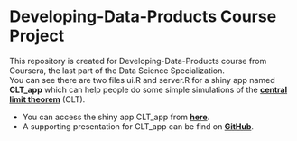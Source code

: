 # Developing-Data-Products Course Project


This repository is created for Developing-Data-Products course from Coursera, the last part of the Data Science Specialization.  
You can see there are two files ui.R and server.R for a shiny app named **CLT_app** which can help people do some simple simulations of the [**central limit theorem**](https://en.wikipedia.org/wiki/Central_limit_theorem) (CLT). 

- You can access the shiny app CLT_app from [**here**](https://menghaoliu-pku.shinyapps.io/CLT_app).
- A supporting presentation for CLT_app can be find on [**GitHub**](http://menghaoliu.github.io/Slidify_CLT_app/index.html#1).




